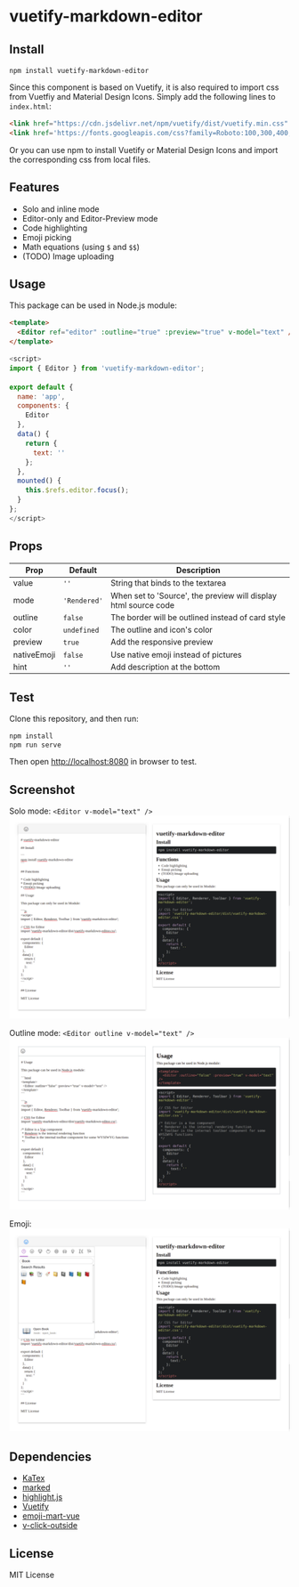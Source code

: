 # vuetify-markdown-editor

## Install 

```
npm install vuetify-markdown-editor
```

Since this component is based on Vuetify,
it is also required to import css from Vuetfiy and Material Design Icons.
Simply add the following lines to `index.html`:

```html
<link href="https://cdn.jsdelivr.net/npm/vuetify/dist/vuetify.min.css" rel="stylesheet">
<link href='https://fonts.googleapis.com/css?family=Roboto:100,300,400,500,700,900|Material+Icons' rel="stylesheet">
```

Or you can use npm to install Vuetify or Material Design Icons and import the corresponding css from local files.


## Features

* Solo and inline mode
* Editor-only and Editor-Preview mode
* Code highlighting
* Emoji picking
* Math equations (using `$` and `$$`)
* (TODO) Image uploading

## Usage

This package can be used in Node.js module:

```html
<template>
  <Editor ref="editor" :outline="true" :preview="true" v-model="text" />
</template>
```

```js
<script>
import { Editor } from 'vuetify-markdown-editor';

export default {
  name: 'app',
  components: {
    Editor
  },
  data() {
    return {
      text: ''
    };
  },
  mounted() {
    this.$refs.editor.focus();
  }
};
</script>
```

## Props

| Prop        | Default      | Description                                                     |
|-------------|--------------|-----------------------------------------------------------------|
| value       | `''`         | String that binds to the textarea                               |
| mode        | `'Rendered'` | When set to 'Source', the preview will display html source code |
| outline     | `false`      | The border will be outlined instead of card style               |
| color       | `undefined`  | The outline and icon's color                                    |
| preview     | `true`       | Add the responsive preview                                      |
| nativeEmoji | `false`      | Use native emoji instead of pictures                            |
| hint        | `''`         | Add description at the bottom                                   |


## Test

Clone this repository,
and then run:

```
npm install
npm run serve
```

Then open <http://localhost:8080> in browser to test.


## Screenshot

Solo mode: `<Editor v-model="text" />`
![Screenshot](Screenshot.png)

Outline mode: `<Editor outline v-model="text" />`
![Screenshot-Outline](Screenshot-Outline.png)

Emoji:
![Screenshot-Emoji](Screenshot-Emoji.png)


## Dependencies

* [KaTex](https://github.com/KaTeX/KaTeX)
* [marked](https://github.com/markedjs/marked)
* [highlight.js](https://github.com/highlightjs/highlight.js)
* [Vuetify](https://github.com/vuetifyjs/vuetify)
* [emoji-mart-vue](https://github.com/serebrov/emoji-mart-vue)
* [v-click-outside](https://github.com/ndelvalle/v-click-outside)

## License

MIT License

